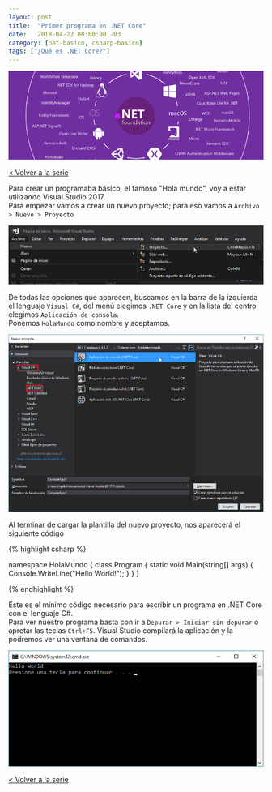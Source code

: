 ```yaml
---
layout: post
title:  "Primer programa en .NET Core"
date:   2018-04-22 00:00:00 -03
category: [net-basico, csharp-basico]
tags: ["¿Qué es .NET Core?"]
---
```


<img src="/asset/img/que-es-net-core.png" class="img-responsive" alt="¿Qué es .NET Core?">

[< Volver a la serie](/que-es-net-core/)

Para crear un programaba básico, el famoso "Hola mundo", voy a estar utilizando Visual Studio 2017.  
Para empezar vamos a crear un nuevo proyecto; para eso vamos a `Archivo > Nuevo > Proyecto`

<img src="/asset/img/que-es-net-core/06.png" class="img-responsive" alt="¿Qué es .NET Core?">

De todas las opciones que aparecen, buscamos en la barra de la izquierda el lenguaje `Visual C#`, del menú elegimos `.NET Core` y en la lista del centro elegimos `Aplicación de consola`.  
Ponemos `HolaMundo` como nombre y aceptamos.  

<img src="/asset/img/que-es-net-core/07.png" class="img-responsive" alt="¿Qué es .NET Core?">

Al terminar de cargar la plantilla del nuevo proyecto, nos aparecerá el siguiente código

{% highlight csharp %}

namespace HolaMundo
{
    class Program
    {
        static void Main(string[] args)
        {
            Console.WriteLine("Hello World!");
        }
    }
}

{% endhighlight %}

Este es el mínimo código necesario para escribir un programa en .NET Core con el lenguaje C#.  
Para ver nuestro programa basta con ir a `Depurar > Iniciar sin depurar` o apretar las teclas `Ctrl+F5`.
Visual Studio compilará la aplicación y la podremos ver una ventana de comandos.  

<img src="/asset/img/que-es-net-core/08.png" class="img-responsive" alt="¿Qué es .NET Core?">

[< Volver a la serie](/que-es-net-core/)